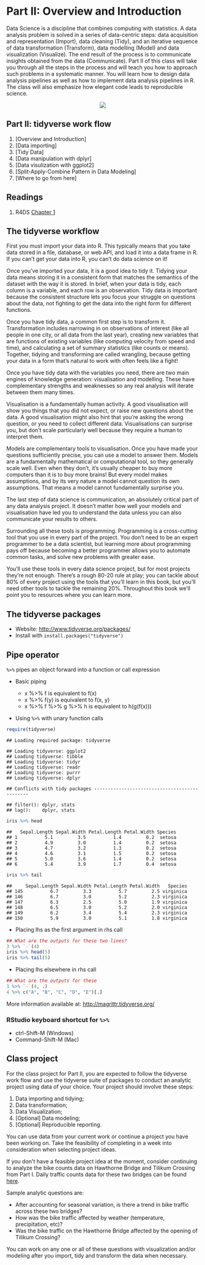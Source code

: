 # Part II: Overview and Introduction

Data Science is a discipline that combines computing with statistics. A data analysis problem is solved in a series of data-centric steps: data acquisition and representation (Import), data cleaning (Tidy), and an iterative sequence of data transformation (Transform), data modelling (Model) and data visualization (Visualize). The end result of the process is to communicate insights obtained from the data (Communicate). Part II of this class will take you through all the steps in the process and will teach you how to approach such problems in a systematic manner. You will learn how to design data analysis pipelines as well as how to implement data analysis pipelines in R. The class will also emphasize how elegant code leads to reproducible science.

<center><img src="http://r4ds.had.co.nz/diagrams/data-science.png"></center>

## Part II: tidyverse work flow

1. [Overview and Introduction]
1. [Data importing]
1. [Tidy Data]
1. [Data manipulation with dplyr]
1. [Data visulization with ggplot2]
1. [Split-Apply-Combine Pattern in Data Modeling]
1. [Where to go from here]

## Readings
1. R4DS [Chapter 1](http://r4ds.had.co.nz/introduction.html)

## The tidyverse workflow

First you must import your data into R. This typically means that you take data stored in a file, database, or web API, and load it into a data frame in R. If you can’t get your data into R, you can’t do data science on it!

Once you’ve imported your data, it is a good idea to tidy it. Tidying your data means storing it in a consistent form that matches the semantics of the dataset with the way it is stored. In brief, when your data is tidy, each column is a variable, and each row is an observation. Tidy data is important because the consistent structure lets you focus your struggle on questions about the data, not fighting to get the data into the right form for different functions.

Once you have tidy data, a common first step is to transform it. Transformation includes narrowing in on observations of interest (like all people in one city, or all data from the last year), creating new variables that are functions of existing variables (like computing velocity from speed and time), and calculating a set of summary statistics (like counts or means). Together, tidying and transforming are called wrangling, because getting your data in a form that’s natural to work with often feels like a fight!

Once you have tidy data with the variables you need, there are two main engines of knowledge generation: visualisation and modelling. These have complementary strengths and weaknesses so any real analysis will iterate between them many times.

Visualisation is a fundamentally human activity. A good visualisation will show you things that you did not expect, or raise new questions about the data. A good visualisation might also hint that you’re asking the wrong question, or you need to collect different data. Visualisations can surprise you, but don’t scale particularly well because they require a human to interpret them.

Models are complementary tools to visualisation. Once you have made your questions sufficiently precise, you can use a model to answer them. Models are a fundamentally mathematical or computational tool, so they generally scale well. Even when they don’t, it’s usually cheaper to buy more computers than it is to buy more brains! But every model makes assumptions, and by its very nature a model cannot question its own assumptions. That means a model cannot fundamentally surprise you.

The last step of data science is communication, an absolutely critical part of any data analysis project. It doesn’t matter how well your models and visualisation have led you to understand the data unless you can also communicate your results to others.

Surrounding all these tools is programming. Programming is a cross-cutting tool that you use in every part of the project. You don’t need to be an expert programmer to be a data scientist, but learning more about programming pays off because becoming a better programmer allows you to automate common tasks, and solve new problems with greater ease.

You’ll use these tools in every data science project, but for most projects they’re not enough. There’s a rough 80-20 rule at play; you can tackle about 80% of every project using the tools that you’ll learn in this book, but you’ll need other tools to tackle the remaining 20%. Throughout this book we’ll point you to resources where you can learn more.

## The tidyverse packages
- Website: http://www.tidyverse.org/packages/
- Install with `install.packages("tidyverse")`

## Pipe operator
`%>%` pipes an object forward into a function or call expression

- Basic piping
    - x %>% f is equivalent to f(x)
    - x %>% f(y) is equivalent to f(x, y)
    - x %>% f %>% g %>% h is equivalent to h(g(f(x)))

- Using `%>%` with unary function calls

```r
require(tidyverse)
```

```
## Loading required package: tidyverse
```

```
## Loading tidyverse: ggplot2
## Loading tidyverse: tibble
## Loading tidyverse: tidyr
## Loading tidyverse: readr
## Loading tidyverse: purrr
## Loading tidyverse: dplyr
```

```
## Conflicts with tidy packages ----------------------------------------------
```

```
## filter(): dplyr, stats
## lag():    dplyr, stats
```

```r
iris %>% head
```

```
##   Sepal.Length Sepal.Width Petal.Length Petal.Width Species
## 1          5.1         3.5          1.4         0.2  setosa
## 2          4.9         3.0          1.4         0.2  setosa
## 3          4.7         3.2          1.3         0.2  setosa
## 4          4.6         3.1          1.5         0.2  setosa
## 5          5.0         3.6          1.4         0.2  setosa
## 6          5.4         3.9          1.7         0.4  setosa
```

```r
iris %>% tail
```

```
##     Sepal.Length Sepal.Width Petal.Length Petal.Width   Species
## 145          6.7         3.3          5.7         2.5 virginica
## 146          6.7         3.0          5.2         2.3 virginica
## 147          6.3         2.5          5.0         1.9 virginica
## 148          6.5         3.0          5.2         2.0 virginica
## 149          6.2         3.4          5.4         2.3 virginica
## 150          5.9         3.0          5.1         1.8 virginica
```

- Placing lhs as the first argument in rhs call

```r
## What are the outputs for these two lines?
3 %>% `-`(4)
iris %>% head(5)
iris %>% tail(5)
```

- Placing lhs elsewhere in rhs call

```r
## What are the outputs for these
3 %>% `-`(4, .)
4 %>% c("A", "B", "C", "D", "E")[.]
```

More information available at: http://magrittr.tidyverse.org/

### RStudio keyboard shortcut for `%>%`

- ctrl-Shift-M (Windows)
- Command-Shift-M (Mac)

## Class project

For the class project for Part II, you are expected to follow the tidyverse work flow and use the tidyverse suite of packages to conduct an analytic project using data of your choice. Your project should involve these steps:

1. Data importing and tidying;
1. Data transformation;
1. Data Visualization;
1. [Optional] Data modeling;
1. [Optional] Reproducible reporting.

You can use data from your current work or continue a project you have been working on. Take the feasibility of completing in a week into consideration when selecting project ideas.

If you don't have a feasible project idea at the moment, consider continuing to analyze the bike counts data on Hawthorne Bridge and Tilikum Crossing from Part I. Daily traffic counts data for these two bridges can be found [here](https://github.com/cities/datascience2017/tree/master/data). 

Sample analytic questions are:

- After accounting for seasonal variation, is there a trend in bike traffic across these two bridges?
- How was the bike traffic affected by weather (temperature, precipitation, etc)?
- Was the bike traffic on the Hawthorne Bridge affected by the opening of Tilikum Crossing?

You can work on any one or all of these questions with visualization and/or modeling after you import, tidy and transform the data when necessary.
